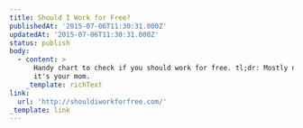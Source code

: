 ```yaml
---
title: Should I Work for Free?
publishedAt: '2015-07-06T11:30:31.000Z'
updatedAt: '2015-07-06T11:30:31.000Z'
status: publish
body:
  - content: >
      Handy chart to check if you should work for free. tl;dr: Mostly no, unless
      it's your mom.
    _template: richText
link:
  url: 'http://shouldiworkforfree.com/'
_template: link
---
```


